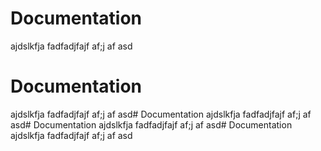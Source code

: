# Documentation
ajdslkfja
fadfadjfajf
af;j
af
asd

# Documentation
ajdslkfja
fadfadjfajf
af;j
af
asd# Documentation
ajdslkfja
fadfadjfajf
af;j
af
asd# Documentation
ajdslkfja
fadfadjfajf
af;j
af
asd# Documentation
ajdslkfja
fadfadjfajf
af;j
af
asd
